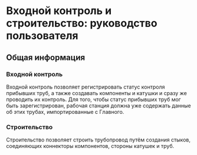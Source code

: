 ﻿# Входной контроль и строительство: руководство пользователя
## Общая информация
### Входной контроль
Входной контроль позволяет регистрировать статус контроля прибывших труб, а также создавать компоненты и катушки и сразу же проводить их контроль. Для того, чтобы статус прибывших труб мог быть зарегистрирован, рабочая станция должна уже содержать данные об этих трубах, импортированные с Главного.

### Строительство
Строительство позволяет строить трубопровод путём создания стыков, соединяющих коннекторы компонентов, стороны катушек и труб.
